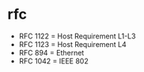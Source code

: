 # rfc
+ RFC 1122 = Host Requirement L1-L3
+ RFC 1123 = Host Requirement L4
+ RFC  894 = Ethernet
+ RFC 1042 = IEEE 802